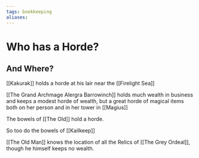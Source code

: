 ```yaml
---
tags: bookkeeping
aliases:
---
```


# Who has a Horde?
## And Where?

[[Kakurak]] holds a horde at his lair near the [[Firelight Sea]]

[[The Grand Archmage Alergra Barrowinch]] holds much wealth in business and keeps a modest horde of wealth, but a great horde of magical items both on her person and in her tower in [[Magius]]

The bowels of [[The Old]] hold a horde.

So too do the bowels of [[Kailkeep]]

[[The Old Man]] knows the location of all the Relics of [[The Grey Ordeal]], though he himself keeps no wealth.

